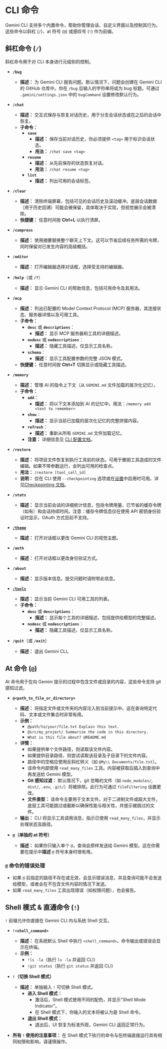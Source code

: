 # CLI 命令

Gemini CLI 支持多个内置命令，帮助你管理会话、自定义界面以及控制其行为。这些命令以斜杠 (`/`)、at 符号 (`@`) 或感叹号 (`!`) 作为前缀。

## 斜杠命令 (`/`)

斜杠命令用于对 CLI 本身进行元级别的控制。

- **`/bug`**

  - **描述：** 为 Gemini CLI 报告问题。默认情况下，问题会创建在 Gemini CLI 的 GitHub 仓库中。你在 `/bug` 后输入的字符串将成为 bug 标题。可通过 `.gemini/settings.json` 中的 `bugCommand` 设置修改默认行为。

- **`/chat`**

  - **描述：** 交互式保存与恢复对话历史，用于分支会话状态或在之后的会话中恢复。
  - **子命令：**
    - **`save`**
      - **描述：** 保存当前对话历史，你必须提供 `<tag>` 用于标识会话状态。
      - **用法：** `/chat save <tag>`
    - **`resume`**
      - **描述：** 从先前保存的状态恢复对话。
      - **用法：** `/chat resume <tag>`
    - **`list`**
      - **描述：** 列出可用的会话标签。

- **`/clear`**

  - **描述：** 清除终端屏幕，包括可见的会话历史及滚动缓冲。底层会话数据（用于历史回溯）可能会被保留，具体取决于实现，但视觉展示会被清除。
  - **快捷键：** 任意时间按 **Ctrl+L** 以执行清屏。

- **`/compress`**

  - **描述：** 使用摘要替换整个聊天上下文。这可以节省后续任务所需的令牌，同时保留对已发生内容的高级概括。

- **`/editor`**

  - **描述：** 打开编辑器选择对话框，选择受支持的编辑器。

- **`/help`**（或 **`/?`**）

  - **描述：** 显示 Gemini CLI 的帮助信息，包括可用命令及其用法。

- **`/mcp`**

  - **描述：** 列出已配置的 Model Context Protocol (MCP) 服务器，其连接状态、服务器详情以及可用工具。
  - **子命令：**
    - **`desc`** 或 **`descriptions`**：
      - **描述：** 显示 MCP 服务器和工具的详细描述。
    - **`nodesc`** 或 **`nodescriptions`**：
      - **描述：** 隐藏工具描述，仅显示工具名称。
    - **`schema`**：
      - **描述：** 显示工具配置参数的完整 JSON 模式。
  - **快捷键：** 任意时间按 **Ctrl+T** 切换显示或隐藏工具描述。

- **`/memory`**

  - **描述：** 管理 AI 的指令上下文（从 `GEMINI.md` 文件加载的层次化记忆）。
  - **子命令：**
    - **`add`**：
      - **描述：** 将以下文本添加到 AI 的记忆中。用法：`/memory add <text to remember>`
    - **`show`**：
      - **描述：** 显示当前已加载的层次化记忆的完整拼接内容。
    - **`refresh`**：
      - **描述：** 重新从所有 `GEMINI.md` 文件加载记忆。
    - **注意：** 详细信息见 [CLI 配置文档](./configuration.md#4-geminimd-files-hierarchical-instructional-context)。

- **`/restore`**

  - **描述：** 将项目文件恢复到执行工具前的状态。可用于撤销工具造成的文件编辑。如果不带参数运行，会列出可用的检查点。
  - **用法：** `/restore [tool_call_id]`
  - **说明：** 仅在 CLI 使用 `--checkpointing` 选项或在[设置](./configuration.md)中启用时可用。详见[Checkpointing 文档](../checkpointing.md)。

- **`/stats`**

  - **描述：** 显示当前会话的详细统计信息，包括令牌用量、已节省的缓存令牌（如有）和会话持续时间。注意：缓存令牌信息仅在使用 API 密钥身份验证时显示，OAuth 方式目前不支持。

- [**`/theme`**](./themes.md)

  - **描述：** 打开对话框以更改 Gemini CLI 的视觉主题。

- **`/auth`**

  - **描述：** 打开对话框以更改身份验证方式。

- **`/about`**

  - **描述：** 显示版本信息。提交问题时请附带此信息。

- [**`/tools`**](../tools/index.md)

  - **描述：** 显示当前 Gemini CLI 可用工具的列表。
  - **子命令：**
    - **`desc`** 或 **`descriptions`**：
      - **描述：** 显示每个工具的详细描述，包括提供给模型的完整描述。
    - **`nodesc`** 或 **`nodescriptions`**：
      - **描述：** 隐藏工具描述，仅显示工具名称。

- **`/quit`**（或 **`/exit`**）

  - **描述：** 退出 Gemini CLI。

## At 命令 (`@`)

At 命令用于在向 Gemini 提示的过程中包含文件或目录的内容，这些命令支持 git 感知过滤。

- **`@<path_to_file_or_directory>`**

  - **描述：** 将指定文件或文件夹的内容注入到当前提示中。这在查询特定代码、文本或文件集合时非常有用。
  - **示例：**
    - `@path/to/your/file.txt Explain this text.`
    - `@src/my_project/ Summarize the code in this directory.`
    - `What is this file about? @README.md`
  - **详情：**
    - 如果提供单个文件路径，则读取该文件内容。
    - 如果提供目录路径，则尝试读取该目录及子目录下的文件内容。
    - 路径中的空格应使用反斜杠转义（如 `@My\\ Documents/file.txt`）。
    - 该命令内部使用 `read_many_files` 工具。内容被获取后插入到查询中再发送给 Gemini 模型。
    - **Git 感知过滤：** 默认情况下，git 忽略的文件（如 `node_modules/`, `dist/`, `.env`, `.git/`）将被排除。此行为可通过 `fileFiltering` 设置更改。
    - **文件类型：** 该命令主要用于文本文件。对于二进制文件或超大文件，底层工具可能跳过或截断以确保性能与相关性，并提示被跳过的文件。
  - **输出：** CLI 将显示工具调用消息，指示已使用 `read_many_files`，并显示处理状态及路径。

- **`@`（单独的 at 符号）**
  - **描述：** 如果你只输入单个 `@`，查询会原样发送给 Gemini 模型。这在你需要在提示中**描述** `@` 符号本身时很有用。

### `@` 命令的错误处理

- 如果 `@` 后指定的路径不存在或无效，会显示错误消息，并且查询可能不会发送给模型，或者会在不包含文件内容的情况下发送。
- 如果 `read_many_files` 工具出现错误（如权限问题），也会报告。

## Shell 模式 & 直通命令 (`!`)

`!` 前缀允许你直接在 Gemini CLI 内与系统 Shell 交互。

- **`!<shell_command>`**

  - **描述：** 在系统默认 Shell 中执行 `<shell_command>`。命令输出或错误会显示在终端。
  - **示例：**
    - `!ls -la`（执行 `ls -la` 并返回 CLI）
    - `!git status`（执行 `git status` 并返回 CLI）

- **`!`（切换 Shell 模式）**

  - **描述：** 单独输入 `!` 可切换 Shell 模式。
    - **进入 Shell 模式：**
      - 激活后，Shell 模式使用不同的配色，并显示"Shell Mode Indicator"。
      - 在 Shell 模式下，你输入的文本将被认为是 Shell 命令。
    - **退出 Shell 模式：**
      - 退出后，UI 恢复为标准外观，Gemini CLI 返回正常行为。

- **所有 `!` 使用的注意事项：** 在 Shell 模式下执行的命令与在终端直接运行具有相同权限和影响，请谨慎操作。